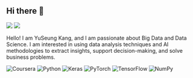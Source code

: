 ## Hi there 👋
<a href="https://www.linkedin.com/in/kangusng-37b2472a6" target="_blank"><img src="https://img.shields.io/badge/YuSeungKang-0A66C2?style=flat-square&logo=Linkedin&logoColor=white"/></a>
<a href="mailto:kangusng@gmail.com" target="_blank"><img src="https://img.shields.io/badge/kangusng@gmail.com-EA4335?style=flat-square&logo=Gmail&logoColor=white"/></a>

Hello! I am YuSeung Kang, and I am passionate about Big Data and Data Science. I am interested in using data analysis techniques and AI methodologies to extract insights, support decision-making, and solve business problems.

![Coursera](https://img.shields.io/badge/Coursera-%230056D2.svg?style=for-the-badge&logo=Coursera&logoColor=white)
![Python](https://img.shields.io/badge/python-3670A0?style=for-the-badge&logo=python&logoColor=ffdd54)
![Keras](https://img.shields.io/badge/Keras-%23D00000.svg?style=for-the-badge&logo=Keras&logoColor=white)
![PyTorch](https://img.shields.io/badge/PyTorch-%23EE4C2C.svg?style=for-the-badge&logo=PyTorch&logoColor=white)
![TensorFlow](https://img.shields.io/badge/TensorFlow-%23FF6F00.svg?style=for-the-badge&logo=TensorFlow&logoColor=white)
![NumPy](https://img.shields.io/badge/numpy-%23013243.svg?style=for-the-badge&logo=numpy&logoColor=white)
<!--
**kangyuseung/kangyuseung** is a ✨ _special_ ✨ repository because its `README.md` (this file) appears on your GitHub profile.

Here are some ideas to get you started:

- 🔭 I’m currently working on ...
- 🌱 I’m currently learning ...
- 👯 I’m looking to collaborate on ...
- 🤔 I’m looking for help with ...
- 💬 Ask me about ...
- 📫 How to reach me: ...
- 😄 Pronouns: ...
- ⚡ Fun fact: ...
-->
